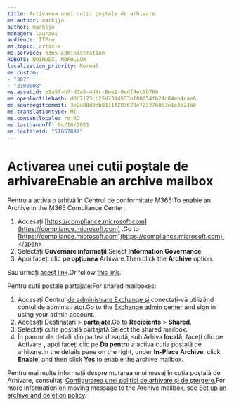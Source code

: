 ```yaml
---
title: Activarea unei cutii poștale de arhivare
ms.author: markjjo
author: markjjo
manager: laurawi
audience: ITPro
ms.topic: article
ms.service: o365-administration
ROBOTS: NOINDEX, NOFOLLOW
localization_priority: Normal
ms.custom:
- "307"
- "3100008"
ms.assetid: e1a5fab7-d3a5-4d4c-8ee2-0edf4ec9b76b
ms.openlocfilehash: d0b7125cb25d739d553bf00054fb24c84eb4cae6
ms.sourcegitcommit: 3e2a80d0db0111f203628e7232760b3e1e3a23a0
ms.translationtype: MT
ms.contentlocale: ro-RO
ms.lasthandoff: 04/16/2021
ms.locfileid: "51857892"
---
```

# <a name="enable-an-archive-mailbox"></a><span data-ttu-id="0d28b-102">Activarea unei cutii poștale de arhivare</span><span class="sxs-lookup"><span data-stu-id="0d28b-102">Enable an archive mailbox</span></span>

<span data-ttu-id="0d28b-103">Pentru a activa o arhivă în Centrul de conformitate M365:</span><span class="sxs-lookup"><span data-stu-id="0d28b-103">To enable an Archive in the M365 Compliance Center:</span></span>

1. <span data-ttu-id="0d28b-104">Accesați [https://compliance.microsoft.com](https://compliance.microsoft.com) .</span><span class="sxs-lookup"><span data-stu-id="0d28b-104">Go to [https://compliance.microsoft.com](https://compliance.microsoft.com).</span></span>
2. <span data-ttu-id="0d28b-105">Selectați **Guvernare informații**.</span><span class="sxs-lookup"><span data-stu-id="0d28b-105">Select **Information Governance**.</span></span>
3. <span data-ttu-id="0d28b-106">Apoi faceți clic **pe opțiunea** Arhivare.</span><span class="sxs-lookup"><span data-stu-id="0d28b-106">Then click the **Archive** option.</span></span>

<span data-ttu-id="0d28b-107">Sau urmați [acest link](https://sip.compliance.microsoft.com/informationgovernance?viewid=archive).</span><span class="sxs-lookup"><span data-stu-id="0d28b-107">Or follow [this link](https://sip.compliance.microsoft.com/informationgovernance?viewid=archive).</span></span>  

<span data-ttu-id="0d28b-108">Pentru cutii poștale partajate:</span><span class="sxs-lookup"><span data-stu-id="0d28b-108">For shared mailboxes:</span></span>

1. <span data-ttu-id="0d28b-109">Accesați Centrul [de administrare Exchange și](https://outlook.office365.com/ecp) conectați-vă utilizând contul de administrator.</span><span class="sxs-lookup"><span data-stu-id="0d28b-109">Go to the [Exchange admin center](https://outlook.office365.com/ecp) and sign in using your admin account.</span></span>
2. <span data-ttu-id="0d28b-110">Accesați Destinatari  >  **partajate**.</span><span class="sxs-lookup"><span data-stu-id="0d28b-110">Go to **Recipients** > **Shared**.</span></span>
3. <span data-ttu-id="0d28b-111">Selectați cutia poștală partajată.</span><span class="sxs-lookup"><span data-stu-id="0d28b-111">Select the shared mailbox.</span></span>
4. <span data-ttu-id="0d28b-112">În panoul de detalii din partea dreaptă, sub Arhiva **locală,** faceți clic pe Activare **,** apoi faceți clic pe **Da pentru** a activa cutia poștală de arhivare.</span><span class="sxs-lookup"><span data-stu-id="0d28b-112">In the details pane on the right, under **In-Place Archive**, click **Enable**, and then click **Yes** to enable the archive mailbox.</span></span>

<span data-ttu-id="0d28b-113">Pentru mai multe informații despre mutarea unui mesaj în cutia poștală de Arhivare, consultați [Configurarea unei politici de arhivare și de ștergere.](https://docs.microsoft.com//office365/securitycompliance/set-up-an-archive-and-deletion-policy-for-mailboxes)</span><span class="sxs-lookup"><span data-stu-id="0d28b-113">For more information on moving message to the Archive mailbox, see [Set up an archive and deletion policy](https://docs.microsoft.com//office365/securitycompliance/set-up-an-archive-and-deletion-policy-for-mailboxes).</span></span>
